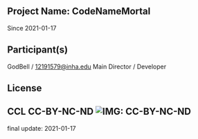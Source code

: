 Project Name: CodeNameMortal
---
Since 2021-01-17

Participant(s)
---
GodBell / 12191579@inha.edu
Main Director / Developer

License
---
CCL CC-BY-NC-ND
![IMG: CC-BY-NC-ND](https://gongu.copyright.or.kr/static/gongu/img/common/img_cc_by_nc_sa.png)
---
final update: 2021-01-17